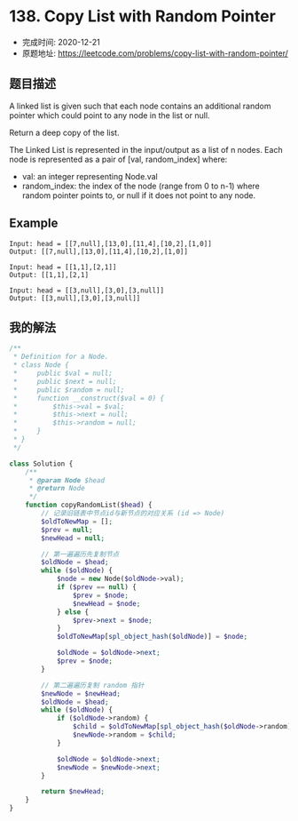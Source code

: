 # 138. Copy List with Random Pointer

- 完成时间: 2020-12-21
- 原题地址: https://leetcode.com/problems/copy-list-with-random-pointer/

## 题目描述

A linked list is given such that each node contains an additional random pointer which could point to any node in the list or null.

Return a deep copy of the list.

The Linked List is represented in the input/output as a list of n nodes. Each node is represented as a pair of [val, random_index] where:
- val: an integer representing Node.val
- random_index: the index of the node (range from 0 to n-1) where random pointer points to, or null if it does not point to any node.

## Example

```
Input: head = [[7,null],[13,0],[11,4],[10,2],[1,0]]
Output: [[7,null],[13,0],[11,4],[10,2],[1,0]]
```

```
Input: head = [[1,1],[2,1]]
Output: [[1,1],[2,1]
```

```
Input: head = [[3,null],[3,0],[3,null]]
Output: [[3,null],[3,0],[3,null]]
```

## 我的解法

```php
/**
 * Definition for a Node.
 * class Node {
 *     public $val = null;
 *     public $next = null;
 *     public $random = null;
 *     function __construct($val = 0) {
 *         $this->val = $val;
 *         $this->next = null;
 *         $this->random = null;
 *     }
 * }
 */

class Solution {
    /**
     * @param Node $head
     * @return Node
     */
    function copyRandomList($head) {
        // 记录旧链表中节点id与新节点的对应关系 (id => Node)
        $oldToNewMap = [];
        $prev = null;
        $newHead = null;

        // 第一遍遍历先复制节点
        $oldNode = $head;
        while ($oldNode) {
            $node = new Node($oldNode->val);
            if ($prev == null) {
                $prev = $node;
                $newHead = $node;
            } else {
                $prev->next = $node;
            }
            $oldToNewMap[spl_object_hash($oldNode)] = $node;

            $oldNode = $oldNode->next;
            $prev = $node;
        }

        // 第二遍遍历复制 random 指针
        $newNode = $newHead;
        $oldNode = $head;
        while ($oldNode) {
            if ($oldNode->random) {
                $child = $oldToNewMap[spl_object_hash($oldNode->random)];
                $newNode->random = $child;
            }

            $oldNode = $oldNode->next;
            $newNode = $newNode->next;
        }

        return $newHead;
    }
}
```
